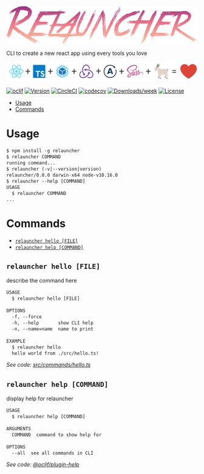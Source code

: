 ![header image](https://github.com/jeremyscatigna/relauncher/blob/master/relauncher1.png)

CLI to create a new react app using every tools you love

![header image](https://github.com/jeremyscatigna/relauncher/blob/master/relauncher2.png)

[![oclif](https://img.shields.io/badge/cli-oclif-brightgreen.svg)](https://oclif.io)
[![Version](https://img.shields.io/npm/v/relauncher.svg)](https://npmjs.org/package/relauncher)
[![CircleCI](https://circleci.com/gh/jeremyscatigna/relauncher.svg?style=svg)](https://circleci.com/gh/jeremyscatigna/relauncher)
[![codecov](https://codecov.io/gh/jeremyscatigna/relauncher/branch/master/graph/badge.svg)](https://codecov.io/gh/jeremyscatigna/relauncher)
[![Downloads/week](https://img.shields.io/npm/dw/relauncher.svg)](https://npmjs.org/package/relauncher)
[![License](https://img.shields.io/npm/l/relauncher.svg)](https://github.com/jeremyscatigna/relauncher/blob/master/package.json)

<!-- toc -->
* [Usage](#usage)
* [Commands](#commands)
<!-- tocstop -->
# Usage
<!-- usage -->
```sh-session
$ npm install -g relauncher
$ relauncher COMMAND
running command...
$ relauncher (-v|--version|version)
relauncher/0.0.0 darwin-x64 node-v10.16.0
$ relauncher --help [COMMAND]
USAGE
  $ relauncher COMMAND
...
```
<!-- usagestop -->
# Commands
<!-- commands -->
* [`relauncher hello [FILE]`](#relauncher-hello-file)
* [`relauncher help [COMMAND]`](#relauncher-help-command)

## `relauncher hello [FILE]`

describe the command here

```
USAGE
  $ relauncher hello [FILE]

OPTIONS
  -f, --force
  -h, --help       show CLI help
  -n, --name=name  name to print

EXAMPLE
  $ relauncher hello
  hello world from ./src/hello.ts!
```

_See code: [src/commands/hello.ts](https://github.com/jeremyscatigna/relauncher/blob/v0.0.0/src/commands/hello.ts)_

## `relauncher help [COMMAND]`

display help for relauncher

```
USAGE
  $ relauncher help [COMMAND]

ARGUMENTS
  COMMAND  command to show help for

OPTIONS
  --all  see all commands in CLI
```

_See code: [@oclif/plugin-help](https://github.com/oclif/plugin-help/blob/v2.2.1/src/commands/help.ts)_
<!-- commandsstop -->
